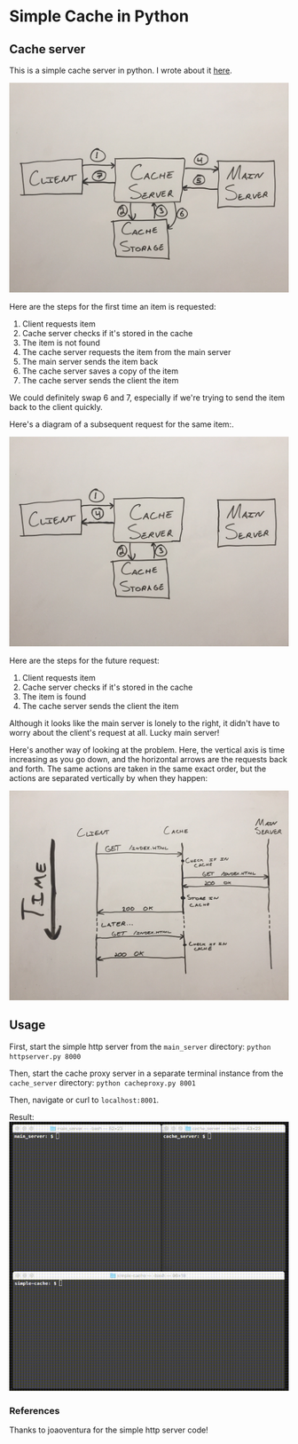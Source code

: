 # Simple Cache in Python

## Cache server

This is a simple cache server in python.  I wrote about it [here](https://alexanderellis.github.io/blog/posts/simple-cache-server-in-python/).

![Fetching item from cache server, who fetches from main server](media/block-diagram-fetch-from-server.JPG)

Here are the steps for the first time an item is requested:

1. Client requests item
2. Cache server checks if it's stored in the cache
3. The item is not found
4. The cache server requests the item from the main server
5. The main server sends the item back
6. The cache server saves a copy of the item
7. The cache server sends the client the item

We could definitely swap 6 and 7, especially if we're trying to send the item back to the client quickly.

Here's a diagram of a subsequent request for the same item:.

![Fetching item from cache server, who has it locally](media/block-diagram-fetch-from-cache.JPG)

Here are the steps for the future request:

1. Client requests item
2. Cache server checks if it's stored in the cache
3. The item is found
4. The cache server sends the client the item

Although it looks like the main server is lonely to the right, it didn't have to worry about the client's request at all.  Lucky main server!

Here's another way of looking at the problem.  Here, the vertical axis is time increasing as you go down, and the horizontal arrows are the requests back and forth.  The same actions are taken in the same exact order, but the actions are separated vertically by when they happen:

![Fetching item from cache server, timeline](media/caching-timeline.JPG)

## Usage

First, start the simple http server from the `main_server` directory:
`python httpserver.py 8000`

Then, start the cache proxy server in a separate terminal instance from the `cache_server` directory:
`python cacheproxy.py 8001`

Then, navigate or curl to `localhost:8001`.

Result:
![Caching server in action](media/in-action.gif)


### References
Thanks to joaoventura for the simple http server code!

